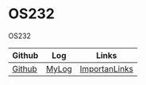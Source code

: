 
# OS232

OS232 

| Github | Log | Links |
|--------|-----|-------|
|[Github](https://github.com/AtharAdista/os232)| [MyLog](https://github.com/AtharAdista/os232/blob/master/TXT/mylog.txt)| [ImportanLinks](https://github.com/AtharAdista/os232/blob/master/links.md)|
